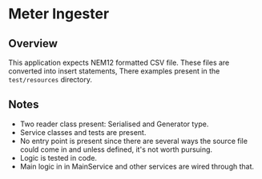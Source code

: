 # Meter Ingester

## Overview
This application expects NEM12 formatted CSV file.
These files are converted into insert statements,
There examples present in the `test/resources` directory.

## Notes
- Two reader class present: Serialised and Generator type.
- Service classes and tests are present.
- No entry point is present since there are several ways the source file could come in and unless defined, it's not worth pursuing.
- Logic is tested in code.
- Main logic in in MainService and other services are wired through that.